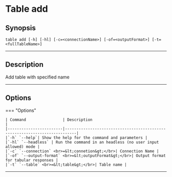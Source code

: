 # Table add
## Synopsis
 <pre><code>table add [-h] [-hl] [-c=&lt;connectionName&gt] [-of=&lt;outputFormat&gt] [-t=&lt;fullTableName&gt]</code></pre>
___
## Description
Add table with specified name
___
## Options
=== "Options"

    | Command                | Description                                                               |
    |------------------------|---------------------------------------------------------------------------|
    |`-h` `--help`| Show the help for the command and parameters |  
    |`-hl` `--headless` | Run the command in an headless (no user input allowed) mode | 
    |`-c` `--connection` <br>=&lt;connetion&gt;</br>| Connection Name |
    |`-of` `--output-format` <br>=&lt;outputFormat&gt;</br>| Output format for tabular responses |
    |`-t` `--table` <br>=&lt;table&gt;</br>| Table name |
___
